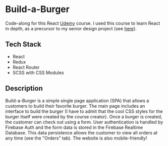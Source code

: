 # Build-a-Burger

Code-along for this React [Udemy](https://www.udemy.com/course/react-the-complete-guide-incl-redux/) course. I used this course to learn React in depth, as a precursor to my senior design project (see [here](https://github.com/dgriessler/The-Music-Assistant)).



## Tech Stack

- React
- Redux
- React Router
- SCSS with CSS Modules



## Description

Build-a-Burger is a simple single page application (SPA) that allows a customers to build their favorite burger. The main page includes an interface to build the burger (I have to admit that the cool CSS styles for the burger itself were created by the course creator). Once a burger is created, the customer can check out using a form. User authentication is handled by Firebase Auth and the form data is stored in the Firebase Realtime Database. This data persistence allows the customer to view all orders at any time (see the "Orders" tab). The website is also mobile-friendly!
